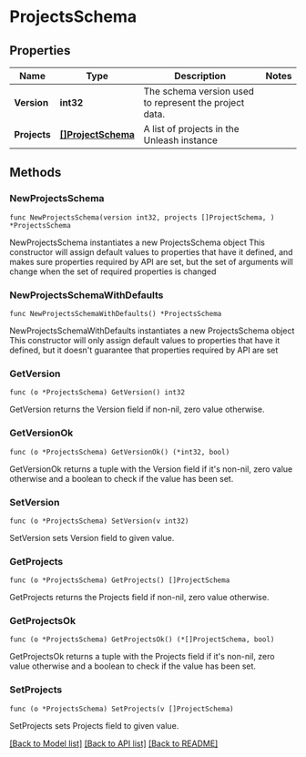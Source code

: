 # ProjectsSchema

## Properties

Name | Type | Description | Notes
------------ | ------------- | ------------- | -------------
**Version** | **int32** | The schema version used to represent the project data. | 
**Projects** | [**[]ProjectSchema**](ProjectSchema.md) | A list of projects in the Unleash instance | 

## Methods

### NewProjectsSchema

`func NewProjectsSchema(version int32, projects []ProjectSchema, ) *ProjectsSchema`

NewProjectsSchema instantiates a new ProjectsSchema object
This constructor will assign default values to properties that have it defined,
and makes sure properties required by API are set, but the set of arguments
will change when the set of required properties is changed

### NewProjectsSchemaWithDefaults

`func NewProjectsSchemaWithDefaults() *ProjectsSchema`

NewProjectsSchemaWithDefaults instantiates a new ProjectsSchema object
This constructor will only assign default values to properties that have it defined,
but it doesn't guarantee that properties required by API are set

### GetVersion

`func (o *ProjectsSchema) GetVersion() int32`

GetVersion returns the Version field if non-nil, zero value otherwise.

### GetVersionOk

`func (o *ProjectsSchema) GetVersionOk() (*int32, bool)`

GetVersionOk returns a tuple with the Version field if it's non-nil, zero value otherwise
and a boolean to check if the value has been set.

### SetVersion

`func (o *ProjectsSchema) SetVersion(v int32)`

SetVersion sets Version field to given value.


### GetProjects

`func (o *ProjectsSchema) GetProjects() []ProjectSchema`

GetProjects returns the Projects field if non-nil, zero value otherwise.

### GetProjectsOk

`func (o *ProjectsSchema) GetProjectsOk() (*[]ProjectSchema, bool)`

GetProjectsOk returns a tuple with the Projects field if it's non-nil, zero value otherwise
and a boolean to check if the value has been set.

### SetProjects

`func (o *ProjectsSchema) SetProjects(v []ProjectSchema)`

SetProjects sets Projects field to given value.



[[Back to Model list]](../README.md#documentation-for-models) [[Back to API list]](../README.md#documentation-for-api-endpoints) [[Back to README]](../README.md)


